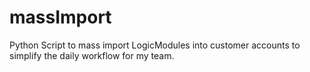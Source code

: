 # massImport
Python Script to mass import LogicModules into customer accounts to simplify the daily workflow for my team.
